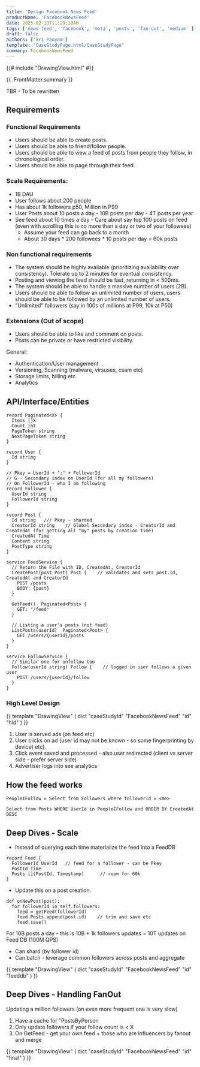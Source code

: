 ```yaml
---
title: 'Design Facebook News Feed'
productName: 'FacebookNewsFeed'
date: 2025-02-13T11:29:10AM
tags: ['news feed', 'facebook', 'meta', 'posts', 'fan-out', 'medium' ]
draft: false
authors: ['Sri Panyam']
template: "CaseStudyPage.html/CaseStudyPage"
summary: FacebookNewsFeed
---
```


{{# include "DrawingView.html" #}}

{{ .FrontMatter.summary }}

TBR - To be rewritten

## Requirements

### Functional Requirements

* Users should be able to create posts.
* Users should be able to friend/follow people.
* Users should be able to view a feed of posts from people they follow, in chronological order.
* Users should be able to page through their feed.


### Scale Requirements:

* 1B DAU
* User follows about 200 people
* Has about 1k followers p50, Million in P99
* User Posts about 10 posts a day - 10B posts per day - 4T posts per year
* See feed about 10 times a day - Care about say top 100 posts on feed (even with scrolling this is no more than a day
  or two of your followees)
  - Assume your feed can go back to a month
  - About 30 days * 200 followees * 10 posts per day = 60k posts

### Non functional requirements

* The system should be highly available (prioritizing availability over consistency). Tolerate up to 2 minutes for eventual consistency.
* Posting and viewing the feed should be fast, returning in < 500ms.
* The system should be able to handle a massive number of users (2B).
* Users should be able to follow an unlimited number of users, users should be able to be followed by an unlimited number of users.
* "Unlimited" followers (say in 100s of millions at P99, 10k at P50)

### Extensions (Out of scope)

* Users should be able to like and comment on posts.
* Posts can be private or have restricted visibility.

General:
* Authentication/User management
* Versioning, Scanning (malware, virsuses, csam etc)
* Storage limits, billing etc
* Analytics

## API/Interface/Entities


```
record Paginated<X> {
  Items []X
  Count int
  PageToken string
  NextPageToken string
}

record User {
  Id string
}

// Pkey = UserId + ":" + FollowerId
// G - Secondary index on UserId (for all my followers)
// On FollowerId - who I am following
record Follower {
  UserId string
  FollowerId string
}

record Post {
  Id string   /// Pkey - sharded
  CreatorId string    // Global Secondary index - CreatorId and CreatedAt (for getting all "my" posts by creation time)
  CreatedAt Time
  Content string
  PostType string
}
```

```
service FeedService {
  // Return the File with ID, CreatedAt, CreatorId
  CreatePost(post Post) Post {    // validates and sets post.Id, CreatedAt and CreatorId 
    POST /posts
    BODY: {post}
  }
  
  GetFeed()  Paginated<Post> {
    GET: "/feed"
  }
  
  // Listing a user's posts (not feed)
  ListPosts(userId)  Paginated<Post> {
    GET /users/{userId}/posts
  }
}

service FollowService {
  // Similar one for unfollow too
  Follow(userId string) Follow {    // logged in user follows a given user
    POST /users/{userId}/follow
  }
}
```

### High Level Design


{{ template "DrawingView" ( dict "caseStudyId" "FacebookNewsFeed" "id" "hld" ) }}

1. User is served ads (on feed etc)
2. User clicks on ad (user id may not be known - so some fingerprinting by device)
   etc).
3. Click event saved and processed - also user redirected (client vs server side - prefer server side)
4. Advertiser logs into see analytics

## How the feed works

```
PeopleIFollow = Select from Followers where followerId = <me>

Select from Posts WHERE UserId in PeopleIFollow and ORDER BY CreatedAt DESC
```

## Deep Dives - Scale

* Instead of querying each time materialize the feed into a FeedDB

```
record Feed {
  FollowerId UserId   // feed for a follower - can be Pkey
  PostId Time
  Posts [](PostId, Timestamp)      // room for 60k
}
```

* Update this on a post creation.   

```
def onNewPost(post):
  for followerId in self.followers:
    feed = getFeed(followerId)
    feed.Posts.append(post.id)    // trim and save etc
    feed.save()
```

For 10B posts a day - this is 10B * 1k followers updates = 10T updates on Feed DB (100M QPS)

* Can shard (by follower id)
* Can batch - leverage common followers across posts and aggregate

{{ template "DrawingView" ( dict "caseStudyId" "FacebookNewsFeed" "id" "feeddb" ) }}

## Deep Dives - Handling FanOut

Updating a million followers (on even more frequent one is very slow)

1. Have a cache for "PostsByPerson 
2. Only update followers if your follow count is < X
3. On GetFeed - get your own feed + those who are influencers by fanout and merge

{{ template "DrawingView" ( dict "caseStudyId" "FacebookNewsFeed" "id" "final" ) }}
